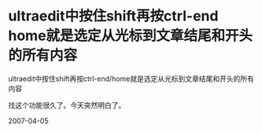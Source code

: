 # ultraedit中按住shift再按ctrl-end home就是选定从光标到文章结尾和开头的所有内容

ultraedit中按住shift再按ctrl-end/home就是选定从光标到文章结尾和开头的所有内容

找这个功能很久了。今天突然明白了。

2007-04-05
